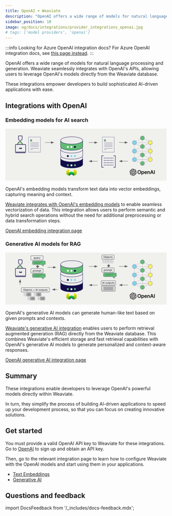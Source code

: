 ```yaml
---
title: OpenAI + Weaviate
description: "OpenAI offers a wide range of models for natural language processing and generation. Weaviate seamlessly integrates with OpenAI's APIs, allowing users to leverage OpenAI's models directly from the Weaviate database."
sidebar_position: 10
image: og/docs/integrations/provider_integrations_openai.jpg
# tags: ['model providers', 'openai']
---
```


<!-- Note: for images, use https://docs.google.com/presentation/d/15opIcJuaIjEEcs_1Zm8B6pccox2p7_MHSjCnRv4dPfU/edit?usp=sharing -->

:::info Looking for Azure OpenAI integration docs?
For Azure OpenAI integration docs, see [this page instead](../openai-azure/index.md).
:::

OpenAI offers a wide range of models for natural language processing and generation. Weaviate seamlessly integrates with OpenAI's APIs, allowing users to leverage OpenAI's models directly from the Weaviate database.

These integrations empower developers to build sophisticated AI-driven applications with ease.

## Integrations with OpenAI

### Embedding models for AI search

![Embedding integration illustration](../_includes/integration_openai_embedding.png)

OpenAI's embedding models transform text data into vector embeddings, capturing meaning and context.

[Weaviate integrates with OpenAI's embedding models](./embeddings.md) to enable seamless vectorization of data. This integration allows users to perform semantic and hybrid search operations without the need for additional preprocessing or data transformation steps.

[OpenAI embedding integration page](./embeddings.md)

### Generative AI models for RAG

![Single prompt RAG integration generates individual outputs per search result](../_includes/integration_openai_rag_single.png)

OpenAI's generative AI models can generate human-like text based on given prompts and contexts.

[Weaviate's generative AI integration](./generative.md) enables users to perform retrieval augmented generation (RAG) directly from the Weaviate database. This combines Weaviate's efficient storage and fast retrieval capabilities with OpenAI's generative AI models to generate personalized and context-aware responses.

[OpenAI generative AI integration page](./generative.md)

## Summary

These integrations enable developers to leverage OpenAI's powerful models directly within Weaviate.

In turn, they simplify the process of building AI-driven applications to speed up your development process, so that you can focus on creating innovative solutions.

## Get started

You must provide a valid OpenAI API key to Weaviate for these integrations. Go to [OpenAI](https://openai.com/) to sign up and obtain an API key.

Then, go to the relevant integration page to learn how to configure Weaviate with the OpenAI models and start using them in your applications.

- [Text Embeddings](./embeddings.md)
- [Generative AI](./generative.md)

## Questions and feedback

import DocsFeedback from '/_includes/docs-feedback.mdx';

<DocsFeedback/>
